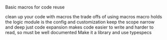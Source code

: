 Basic macros for code reuse

clean up your code with macros
the trade offs of using macros
macro holds the logic
module is the config and customization
keep the scope narrow and deep
just code expansion
makes code easier to write and harder to read, so must be well documented
Make it a library and use typespecs
